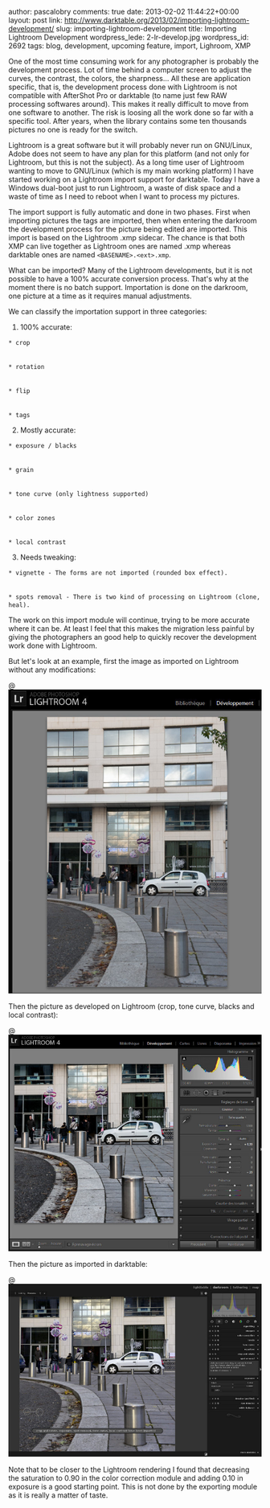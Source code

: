author: pascalobry
comments: true
date: 2013-02-02 11:44:22+00:00
layout: post
link: http://www.darktable.org/2013/02/importing-lightroom-development/
slug: importing-lightroom-development
title: Importing Lightroom Development
wordpress_lede: 2-lr-develop.jpg
wordpress_id: 2692
tags: blog, development, upcoming feature, import, Lighroom, XMP

One of the most time consuming work for any photographer is probably the development process. Lot of time behind a computer screen to adjust the curves, the contrast, the colors, the sharpness... All these are application specific, that is, the development process done with Lightroom is not compatible with AfterShot Pro or darktable (to name just few RAW processing softwares around). This makes it really difficult to move from one software to another. The risk is loosing all the work done so far with a specific tool. After years, when the library contains some ten thousands pictures no one is ready for the switch.

Lightroom is a great software but it will probably never run on GNU/Linux, Adobe does not seem to have any plan for this platform (and not only for Lightroom, but this is not the subject). As a long time user of Lightroom wanting to move to GNU/Linux (which is my main working platform) I have started working on a Lightroom import support for darktable. Today I have a Windows dual-boot just to run Lightroom, a waste of disk space and a waste of time as I need to reboot when I want to process my pictures.

The import support is fully automatic and done in two phases. First when importing pictures the tags are imported, then when entering the darkroom the development process for the picture being edited are imported. This import is based on the Lightroom .xmp sidecar. The chance is that both XMP can live together as Lightroom ones are named <BASENAME>.xmp whereas darktable ones are named `<BASENAME>.<ext>.xmp`.

What can be imported? Many of the Lightroom developments, but it is not possible to have a 100% accurate conversion process. That's why at the moment there is no batch support. Importation is done on the darkroom, one picture at a time as it requires manual adjustments.

We can classify the importation support in three categories:




  1. 100% accurate:


    * crop


    * rotation


    * flip


    * tags





  2. Mostly accurate:


    * exposure / blacks


    * grain


    * tone curve (only lightness supported)


    * color zones


    * local contrast





  3. Needs tweaking:


    * vignette - The forms are not imported (rounded box effect).


    * spots removal - There is two kind of processing on Lightroom (clone, heal).





The work on this import module will continue, trying to be more accurate where it can be. At least I feel that this makes the migration less painful by giving the photographers an good help to quickly recover the development work done with Lightroom.

But let's look at an example, first the image as imported on Lightroom without any modifications:

@![1-initial-picture](1-initial-picture.jpg)

Then the picture as developed on Lightroom (crop, tone curve, blacks and local contrast):

@![2-lr-develop](2-lr-develop.jpg)

Then the picture as imported in darktable:

@![3-dt-import](3-dt-import.jpg)

Note that to be closer to the Lightroom rendering I found that decreasing the saturation to 0.90 in the color correction module and adding 0.10 in exposure is a good starting point. This is not done by the exporting module as it is really a matter of taste.
